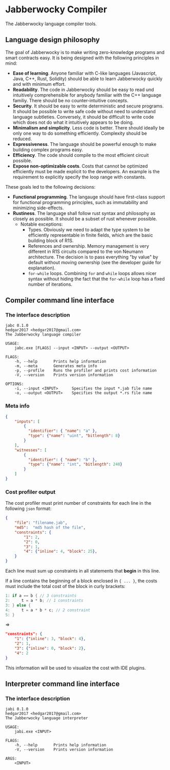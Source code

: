 # Jabberwocky Compiler

The Jabberwocky language compiler tools.

## Language design philosophy

The goal of Jabberwocky is to make writing zero-knowledge programs and smart contracts easy. It is being designed with the following principles in mind:

- **Ease of learning**. Anyone familiar with C-like languages (Javascript, Java, C++, Rust, Solidity) should be able to learn Jabberwocky quickly and with minimum effort.
- **Readability**. The code in Jabberwocky should be easy to read und intuitively comprehensible for anybody familiar with the C++ language familiy. There should be no counter-intuitive concepts.
- **Security**. It should be easy to write deterministic and secure programs. It should be possible to write safe code without need to understand language subtleties. Conversely, it should be difficult to write code which does not do what it intuitively appears to be doing.
- **Minimalism and simplicity**. Less code is better. There should ideally be only one way to do something efficiently. Complexity should be reduced.
- **Expressiveness**. The language should be powerful enough to make building complex programs easy.
- **Efficiency**. The code should compile to the most efficient circuit possible.
- **Expose non-optimizable costs**. Costs that cannot be optimized efficiently must be made explicit to the developers. An example is the requirement to explicitly specify the loop range with constants.

These goals led to the following decisions:

- **Functional programming**. The langauge should have first-class support for functional programming principles, such as immutability and minimizing side-effects.
- **Rustiness**. The language shall follow rust syntax and philosophy as closely as possible. It should be a subset of rust whenever possible. 
  - Notable exceptions:
    - Types. Obviously we need to adapt the type system to be efficiently representable in finite fields, which are the basic building block of R1S.
    - References and ownership. Memory management is very different in R1S circuits compared to the von Neumann architecture. The decision is to pass everything "by value" by default without moving ownership (see the developer guide for explanation).
    - `for-while` loops. Combining `for` and `while` loops allows nicer syntax without hiding the fact that the `for-while` loop has a fixed number of iterations.

## Compiler command line interface

### The interface description

```
jabc 0.1.0
hedgar2017 <hedgar2017@gmail.com>
The Jabberwocky language compiler

USAGE:
    jabc.exe [FLAGS] --input <INPUT> --output <OUTPUT>

FLAGS:
    -h, --help       Prints help information
    -m, --meta       Generates meta info
    -p, --profile    Runs the profiler and prints cost information
    -V, --version    Prints version information

OPTIONS:
    -i, --input <INPUT>      Specifies the input *.jab file name
    -o, --output <OUTPUT>    Specifies the output *.rs file name
```

### Meta info

```json
{
    "inputs": [
        {
          "identifier": { "name": "a" },
          "type": {"name": "uint", "bitlength": 8}
        }
    ],
    "witnesses": [
        {
          "identifier": { "name": "b" },
          "type": {"name": "int", "bitlength": 248}
        }
    ]
}
```

### Cost profiler output

The cost profiler must print number of constraints for each line in the following `json` format:

```json
{
    "file": "filename.jab",
    "md5":  "md5 hash of the file",
    "constraints": {
        "1": 2,
        "2": 0,
        "3": 1,
        "4": {"inline": 4, "block": 25},
    }
}
```

Each line must sum up constraints in all statements that **begin** in this line.

If a line contains the beginning of a block enclosed in `{ ... }`, the costs must include the total cost of the block in curly brackets:

```rust
1: if a == b { // 3 constraints
2:     t = a * b; // 1 constraints
3: } else {
4:     t = a * b * c; // 2 constraint
5: }
```

=>

```json
"constraints": {
    "1": {"inline": 3, "block": 4},
    "2": 1,
    "3": {"inline": 0, "block": 2},
    "4": 2
}
```

This information will be used to visualize the cost with IDE plugins.

## Interpreter command line interface

### The interface description

```
jabi 0.1.0
hedgar2017 <hedgar2017@gmail.com>
The Jabberwocky language interpreter

USAGE:
    jabi.exe <INPUT>

FLAGS:
    -h, --help       Prints help information
    -V, --version    Prints version information

ARGS:
    <INPUT>
```
